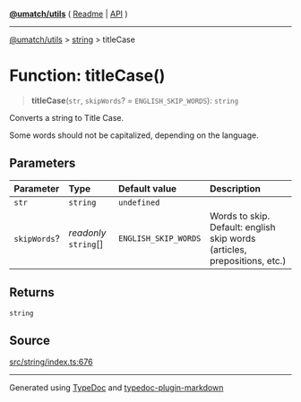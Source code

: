 [**@umatch/utils**](../../README.md) ( [Readme](../../README.md) \| [API](../../API.md) )

---

[@umatch/utils](../../API.md) > [string](../README.md) > titleCase

# Function: titleCase()

> **titleCase**(`str`, `skipWords`? = `ENGLISH_SKIP_WORDS`): `string`

Converts a string to Title Case.

Some words should not be capitalized, depending on the language.

## Parameters

| Parameter    | Type                  | Default value        | Description                                                               |
| :----------- | :-------------------- | :------------------- | :------------------------------------------------------------------------ |
| `str`        | `string`              | `undefined`          |                                                                           |
| `skipWords`? | _readonly_ `string`[] | `ENGLISH_SKIP_WORDS` | Words to skip. Default: english skip words (articles, prepositions, etc.) |

## Returns

`string`

## Source

[src/string/index.ts:676](https://github.com/umatch-oficial/utils/blob/106c322/src/string/index.ts#L676)

---

Generated using [TypeDoc](https://typedoc.org/) and [typedoc-plugin-markdown](https://www.npmjs.com/package/typedoc-plugin-markdown)
